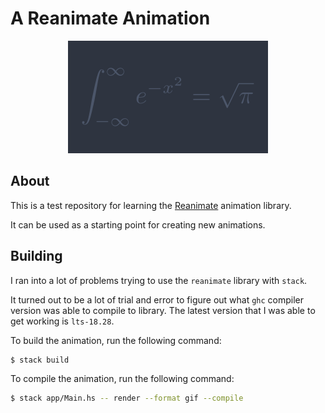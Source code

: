# A Reanimate Animation

<p align="center">
  <img src="output.gif" alt="The Gaussian Integral">
</p>

## About

This is a test repository for learning the [Reanimate](https://hackage.haskell.org/package/reanimate) animation library.

It can be used as a starting point for creating new animations.

## Building

I ran into a lot of problems trying to use the `reanimate` library with `stack`. 

It turned out to be a lot of trial and error to figure out what `ghc` compiler version was able to compile to library. The latest version that I was able to get working is `lts-18.28`.

To build the animation, run the following command:

```bash
$ stack build
```

To compile the animation, run the following command:

```bash
$ stack app/Main.hs -- render --format gif --compile
```
